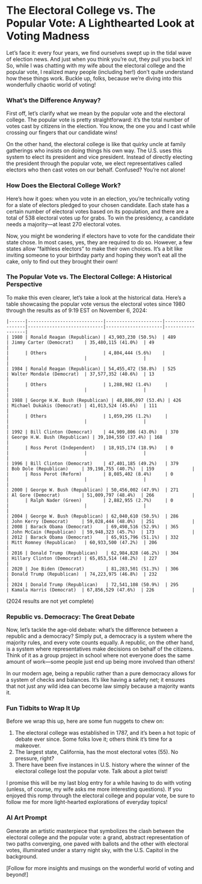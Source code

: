 # The Electoral College vs. The Popular Vote: A Lighthearted Look at Voting Madness

Let’s face it: every four years, we find ourselves swept up in the tidal wave of election news. And just when you think you’re out, they pull you back in! So, while I was chatting with my wife about the electoral college and the popular vote, I realized many people (including her!) don’t quite understand how these things work. Buckle up, folks, because we’re diving into this wonderfully chaotic world of voting!

### What’s the Difference Anyway?

First off, let’s clarify what we mean by the popular vote and the electoral college. The popular vote is pretty straightforward: it’s the total number of votes cast by citizens in the election. You know, the one you and I cast while crossing our fingers that our candidate wins! 

On the other hand, the electoral college is like that quirky uncle at family gatherings who insists on doing things his own way. The U.S. uses this system to elect its president and vice president. Instead of directly electing the president through the popular vote, we elect representatives called electors who then cast votes on our behalf. Confused? You’re not alone!

### How Does the Electoral College Work?

Here’s how it goes: when you vote in an election, you’re technically voting for a slate of electors pledged to your chosen candidate. Each state has a certain number of electoral votes based on its population, and there are a total of 538 electoral votes up for grabs. To win the presidency, a candidate needs a majority—at least 270 electoral votes.

Now, you might be wondering if electors have to vote for the candidate their state chose. In most cases, yes, they are required to do so. However, a few states allow “faithless electors” to make their own choices. It’s a bit like inviting someone to your birthday party and hoping they won’t eat all the cake, only to find out they brought their own!

### The Popular Vote vs. The Electoral College: A Historical Perspective

To make this even clearer, let’s take a look at the historical data. Here’s a table showcasing the popular vote versus the electoral votes since 1980 through the results as of 9:19 EST on November 6, 2024:

```| Year | Candidate (Party)          | Popular Vote       | Electoral Votes | Opponent (Party)          | Popular Vote       | Electoral Votes |
|------|----------------------------|---------------------|------------------|----------------------------|---------------------|------------------|
| 1980 | Ronald Reagan (Republican) | 43,903,230 (50.5%)  | 489              | Jimmy Carter (Democrat)    | 35,480,115 (41.0%)  | 49               |
|      | Others                     | 4,804,444 (5.6%)    |                  |                            |                     |                  |
| 1984 | Ronald Reagan (Republican) | 54,455,472 (58.8%)  | 525              | Walter Mondale (Democrat)  | 37,577,352 (40.6%)  | 13               |
|      | Others                     | 1,288,982 (1.4%)     |                  |                            |                     |                  |
| 1988 | George H.W. Bush (Republican) | 48,886,097 (53.4%) | 426              | Michael Dukakis (Democrat) | 41,013,524 (45.6%)  | 111              |
|      | Others                     | 1,059,295 (1.2%)     |                  |                            |                     |                  |
| 1992 | Bill Clinton (Democrat)    | 44,909,806 (43.0%)   | 370              | George H.W. Bush (Republican) | 39,104,550 (37.4%) | 168              |
|      | Ross Perot (Independent)   | 18,915,174 (18.9%)   | 0                |                            |                     |                  |
| 1996 | Bill Clinton (Democrat)    | 47,401,185 (49.2%)   | 379              | Bob Dole (Republican)     | 39,198,755 (40.7%)  | 159              |
|      | Ross Perot (Reform)        | 8,085,402 (8.4%)     | 0                |                            |                     |                  |
| 2000 | George W. Bush (Republican) | 50,456,002 (47.9%)  | 271              | Al Gore (Democrat)        | 51,009,797 (48.4%)  | 266              |
|      | Ralph Nader (Green)        | 2,882,955 (2.7%)     | 0                |                            |                     |                  |
| 2004 | George W. Bush (Republican) | 62,040,610 (50.5%)  | 286              | John Kerry (Democrat)     | 59,028,444 (48.0%)  | 251              |
| 2008 | Barack Obama (Democrat)     | 69,498,516 (52.9%)  | 365              | John McCain (Republican)  | 59,948,323 (45.7%)  | 173              |
| 2012 | Barack Obama (Democrat)     | 65,915,796 (51.1%)  | 332              | Mitt Romney (Republican)   | 60,933,500 (47.2%)  | 206              |
| 2016 | Donald Trump (Republican)   | 62,984,828 (46.2%)  | 304              | Hillary Clinton (Democrat) | 65,853,514 (48.2%)  | 227              |
| 2020 | Joe Biden (Democrat)        | 81,283,501 (51.3%)  | 306              | Donald Trump (Republican)  | 74,223,975 (46.8%)  | 232              |
| 2024 | Donald Trump (Republican)   | 72,541,108 (50.9%)  | 295              | Kamala Harris (Democrat)  | 67,856,529 (47.6%)  | 226              |
```
(2024 results are not yet complete)

### Republic vs. Democracy: The Great Debate

Now, let’s tackle the age-old debate: what’s the difference between a republic and a democracy? Simply put, a democracy is a system where the majority rules, and every vote counts equally. A republic, on the other hand, is a system where representatives make decisions on behalf of the citizens. Think of it as a group project in school where not everyone does the same amount of work—some people just end up being more involved than others!

In our modern age, being a republic rather than a pure democracy allows for a system of checks and balances. It’s like having a safety net; it ensures that not just any wild idea can become law simply because a majority wants it.

### Fun Tidbits to Wrap It Up

Before we wrap this up, here are some fun nuggets to chew on:

1. The electoral college was established in 1787, and it’s been a hot topic of debate ever since. Some folks love it; others think it’s time for a makeover.
2. The largest state, California, has the most electoral votes (55). No pressure, right?
3. There have been five instances in U.S. history where the winner of the electoral college lost the popular vote. Talk about a plot twist!

I promise this will be my last blog entry for a while having to do with voting (unless, of course, my wife asks me more interesting questions). If you enjoyed this romp through the electoral college and popular vote, be sure to follow me for more light-hearted explorations of everyday topics!

### AI Art Prompt

Generate an artistic masterpiece that symbolizes the clash between the electoral college and the popular vote: a grand, abstract representation of two paths converging, one paved with ballots and the other with electoral votes, illuminated under a starry night sky, with the U.S. Capitol in the background.

[Follow for more insights and musings on the wonderful world of voting and beyond!]